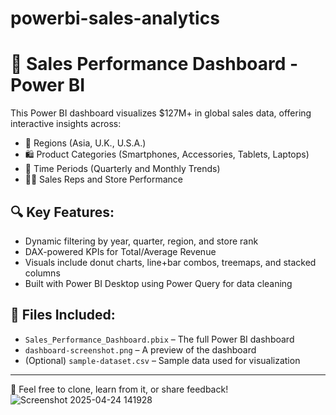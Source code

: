 # powerbi-sales-analytics


# 🧠 Sales Performance Dashboard - Power BI

This Power BI dashboard visualizes $127M+ in global sales data, offering interactive insights across:

- 📍 Regions (Asia, U.K., U.S.A.)
- 🛍️ Product Categories (Smartphones, Accessories, Tablets, Laptops)
- 📆 Time Periods (Quarterly and Monthly Trends)
- 🧑‍💼 Sales Reps and Store Performance

## 🔍 Key Features:
- Dynamic filtering by year, quarter, region, and store rank
- DAX-powered KPIs for Total/Average Revenue
- Visuals include donut charts, line+bar combos, treemaps, and stacked columns
- Built with Power BI Desktop using Power Query for data cleaning

## 📁 Files Included:
- `Sales_Performance_Dashboard.pbix` – The full Power BI dashboard
- `dashboard-screenshot.png` – A preview of the dashboard
- (Optional) `sample-dataset.csv` – Sample data used for visualization

---

👋 Feel free to clone, learn from it, or share feedback!
![Screenshot 2025-04-24 141928](https://github.com/user-attachments/assets/ef1921b0-c95a-4676-9c1e-074e90007925)
